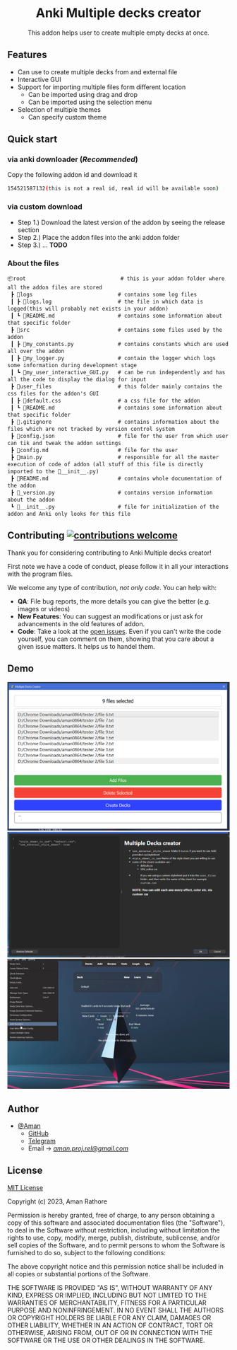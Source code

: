 <div align="center">
  <h1>Anki Multiple decks creator</h1>
</div>

<p align="center">
  This addon helps user to create multiple empty decks at once.
  <!-- TODO add some of the github badges and shields-->
</p>


## Features

* Can use to create multiple decks from and external file
* Interactive GUI
* Support for importing multiple files form different location
  * Can be imported using drag and drop
  * Can be imported using the selection menu
* Selection of multiple themes
  * Can specify custom theme

## Quick start

### via anki downloader (_Recommended_)
Copy the following addon id and download it 
```bash
154521587132(this is not a real id, real id will be available soon)
```
### via custom download
- Step 1.) Download the latest version of the addon by seeing the release section
- Step 2.) Place the addon files into the anki addon folder
- Step 3.) ... __TODO__

### About the files
```
📦root                              # this is your addon folder where all the addon files are stored
 ┣ 📂logs                           # contains some log files
 ┃ ┣ 📜logs.log                     # the file in which data is logged(this will probably not exists in your addon)
 ┃ ┗ 📜README.md                    # contains some information about that specific folder
 ┣ 📂src                            # contains some files used by the addon
 ┃ ┣ 📜my_constants.py              # contains constants which are used all over the addon
 ┃ ┣ 📜my_logger.py                 # contain the logger which logs some information during development stage
 ┃ ┗ 📜my_user_interactive_GUI.py   # can be run independently and has all the code to display the dialog for input
 ┣ 📂user_files                     # this folder mainly contains the css files for the addon's GUI
 ┃ ┣ 📜default.css                  # a css file for the addon
 ┃ ┗ 📜README.md                    # contains some information about that specific folder
 ┣ 📜.gitignore                     # contains information about the files which are not tracked by version control system
 ┣ 📜config.json                    # file for the user from which user can tik and tweak the addon settings
 ┣ 📜config.md                      # file for the user 
 ┣ 📜main.py                        # responsible for all the master execution of code of addon (all stuff of this file is directly imported to the 📜__init__.py)
 ┣ 📜README.md                      # contains whole documentation of the addon
 ┣ 📜_version.py                    # contains version information about the addon
 ┗ 📜__init__.py                    # file for initialization of the addon and Anki only looks for this file
```

## Contributing [![contributions welcome](https://img.shields.io/badge/contributions-welcome-brightgreen.svg?style=flat)](issues.md)

Thank you for considering contributing to Anki Multiple decks creator!

First note we have a code of conduct, please follow it in all your interactions with the program files.

We welcome any type of contribution, _not only code_. You can help with:
- **QA**: File bug reports, the more details you can give the better (e.g. images or videos)
- **New Features**: You can suggest an modifications or just ask for advancements in the old features of addon.
- **Code**: Take a look at the [open issues](issues.md). Even if you can't write the code yourself, you can comment on them, showing that you care about a given issue matters. It helps us to handel them.

## Demo

![img1](https://github.com/AmanRathoreP/AmanRathoreP/blob/main/imgs/multiple_decks_creator_img_1.png)
![img2](https://github.com/AmanRathoreP/AmanRathoreP/blob/main/imgs/multiple_decks_creator_img_2.png)
![gif1](https://github.com/AmanRathoreP/AmanRathoreP/blob/main/imgs/multi_decks_creator.gif)

## Author

- [@Aman](https://www.github.com/AmanRathoreP)
   - [GitHub](https://www.github.com/AmanRathoreM)
   - [Telegram](https://t.me/aman0864)
   - Email -> *aman.proj.rel@gmail.com*
## License

[MIT License](https://choosealicense.com/licenses/mit/)

Copyright (c) 2023, Aman Rathore

Permission is hereby granted, free of charge, to any person obtaining a copy
of this software and associated documentation files (the "Software"), to deal
in the Software without restriction, including without limitation the rights
to use, copy, modify, merge, publish, distribute, sublicense, and/or sell
copies of the Software, and to permit persons to whom the Software is
furnished to do so, subject to the following conditions:

The above copyright notice and this permission notice shall be included in all
copies or substantial portions of the Software.

THE SOFTWARE IS PROVIDED "AS IS", WITHOUT WARRANTY OF ANY KIND, EXPRESS OR
IMPLIED, INCLUDING BUT NOT LIMITED TO THE WARRANTIES OF MERCHANTABILITY,
FITNESS FOR A PARTICULAR PURPOSE AND NONINFRINGEMENT. IN NO EVENT SHALL THE
AUTHORS OR COPYRIGHT HOLDERS BE LIABLE FOR ANY CLAIM, DAMAGES OR OTHER
LIABILITY, WHETHER IN AN ACTION OF CONTRACT, TORT OR OTHERWISE, ARISING FROM,
OUT OF OR IN CONNECTION WITH THE SOFTWARE OR THE USE OR OTHER DEALINGS IN THE
SOFTWARE.